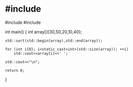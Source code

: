 # #include <iostream>
#include <algorithm>
#include <iterator>

int main()
{
    int array[]{30,50,20,10,40};

    std::sort(std::begin(array),std::end(array));

    for (int i{0}; i<static_cast<int>(std::size(array)); ++i)
        std::cout<<array[i]<<' ';

    std::cout<<"\n";

    return 0;
}
